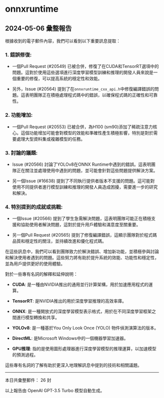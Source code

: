 # onnxruntime

## 2024-05-06 彙整報告

根據收到的電子郵件內容，我們可以看到以下重要訊息提取：



### 1. 錯誤修復:

   - 一個Pull Request (#20549) 已被合併，修復了在CUDA和TensorRT選項中的問題。這對於使用這些選項進行深度學習模型訓練和推理的開發人員來說是一個重要的修復，可以提高系統的穩定性和效能。

   - 另外，Issue (#20564) 提到了在`onnxruntime_cxx_api.h`中修復編譯錯誤的問題。這表明團隊正在積極處理程式碼中的錯誤，以確保程式碼的正確性和可靠性。



### 2. 功能增加:

   - 一個Pull Request (#20553) 已被合併，為H100 (sm90)添加了稀疏注意力核心。這個功能增加可能會對模型的效能和準確性產生積極影響，特別是對於需要處理大型資料集或複雜模型的任務。



### 3. 討論的議題:

   - Issue (#20566) 討論了YOLOv8在ONNX Runtime中遇到的錯誤。這表明團隊正在關注並處理使用中遇到的問題，並可能會針對這些問題提供解決方案。

   - 另一個Issue (#16638) 提到了不同執行提供者版本不支援的問題。這可能對使用不同提供者進行模型訓練和推理的開發人員造成困擾，需要進一步的研究和解決。



### 4. 特別提到的成就或挑戰:

   - 一個Issue (#20566) 提到了學生急需解決問題，這表明團隊可能正在積極支援和協助使用者解決問題，這對於提升用戶體驗和滿意度至關重要。

   - 另一個Pull Request (#20565) 提到了修復編譯錯誤，這顯示團隊對於程式碼品質和穩定性的關注，並持續改進和優化程式碼。



在這些訊息中，我們可以看到團隊致力於解決錯誤、增加新功能，並積極參與討論和解決使用者遇到的問題。這些努力將有助於提升系統的效能、功能性和穩定性，並為用戶提供更好的使用體驗。



對於一些專有名詞的解釋和延伸說明：

- **CUDA**: 是一種由NVIDIA推出的通用並行計算架構，用於加速應用程式的運算。

- **TensorRT**: 是NVIDIA推出的用於深度學習推理的高效率庫。

- **ONNX**: 是一種開放式的深度學習模型表示格式，用於在不同深度學習框架之間進行模型轉換和共享。

- **YOLOv8**: 是一種基於You Only Look Once (YOLO) 物件偵測演算法的版本。

- **DirectML**: 是Microsoft Windows中的一個機器學習加速器。

- **GPU推理**: 指的是使用圖形處理器進行深度學習模型的推理運算，以加速模型的預測過程。



這些專有名詞的了解有助於更深入地理解訊息中提到的技術和相關議題。



---



本日共彙整郵件： 26 封



以上報告由 OpenAI GPT-3.5 Turbo 模型自動生成。